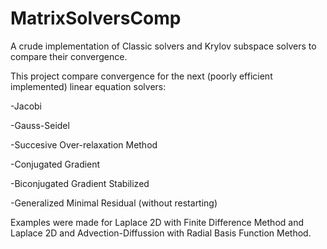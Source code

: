 # MatrixSolversComp
A crude implementation of Classic solvers and Krylov subspace solvers to compare their convergence.

This project compare convergence for the next (poorly efficient implemented) linear equation solvers:

-Jacobi

-Gauss-Seidel

-Succesive Over-relaxation Method

-Conjugated Gradient

-Biconjugated Gradient Stabilized

-Generalized Minimal Residual (without restarting)


Examples were made for Laplace 2D with Finite Difference Method and Laplace 2D
and Advection-Diffussion with Radial Basis Function Method.
